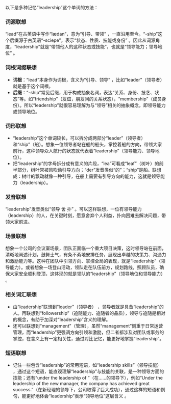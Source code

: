 以下是多种记忆“leadership”这个单词的方法：

### 词源联想
“lead”在古英语中写作“lædan”，意为“引导、带领” ，一直沿用至今。“-ship”这个后缀源于古英语“-sciepe”，表示“状态、性质、技能或身份” 。因此从词源角度，“leadership”就是“带领他人的这种状态或技能”，也就是“领导能力；领导地位” 。

### 词根词缀联想
 - **词根**：“lead”本身作为词根，含义为“引导、领导” ，比如“leader”（领导者）就是基于这个词根。
 - **后缀**：“-ship”常见后缀，用于构成抽象名词，表达“关系、身份、技艺、状态”等。如“friendship”（友谊，朋友间的关系状态），“membership”（成员身份）。所以“leadership”就很容易理解为与“领导”相关的抽象概念，即领导能力或领导地位。

### 词形联想
 - “leadership”这个单词较长，可以拆分成两部分“leader”（领导者）和“ship”（船）。想象一位领导者站在船的船头，掌控着船的方向，带领大家前行，这种领导众人航行的状态就代表着“leadership”（领导能力、领导地位）。
 - 把“leadership”的字母拆分成有意义的片段，“lea”可看成“leaf”（树叶）的前半部分，树叶常被风吹动引导方向；“der”发音类似“的”；“ship”是船。联想成：树叶的飘动就像一种引导，在船上需要有引导方向的能力，这就是领导能力（leadership）。

### 发音联想
“leadership”发音类似“领导 舍 扑” 。可以这样联想，一位有领导能力（leadership）的人，在关键时刻，愿意舍弃个人利益，扑向困难去解决问题，带领大家前进。

### 场景联想
想象一个公司的会议室场景，团队正面临一个重大项目决策，这时领导站在前面，清晰地阐述计划，鼓舞士气，有条不紊地安排任务，展现出卓越的决策力、沟通力和激励能力等。这种在团队中引领方向、掌控全局的表现，就是“leadership”（领导能力）。或者想象一场登山活动，领队走在队伍前方，规划路线，照顾队员，确保大家安全顺利登顶，这体现的就是领队的“leadership”（领导地位和领导能力） 。

### 相关词汇联想
 - 由“leadership”联想到“leader”（领导者） ，领导者就是具备“leadership”的人。再联想到“followership”（追随能力、追随者的品质），领导与追随是相对的概念，有助于加深对“leadership”含义的理解。
 - 还可以联想到“management”（管理），虽然“management”侧重于日常运营管理，而“leadership”更强调方向引领和激励，但二者都涉及对团队或事务的掌控，在含义上有一定相关性，通过对比记忆，能更好地掌握“leadership”。

### 短语联想
 - 记住一些包含“leadership”的常用短语，如“leadership skills”（领导技能） ，通过这个短语，能直观理解“leadership”与技能的关联，是一种领导方面的技能；还有“under the leadership of ”（在……的领导下），例如“Under the leadership of the new manager, the company has achieved great success.”（在新经理的领导下，公司取得了巨大成功），通过这样的短语和例句，能更好地体会“leadership”表示“领导地位”这层含义 。 
